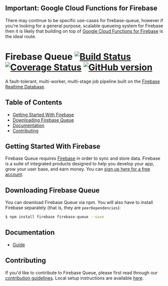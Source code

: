 ## Important: Google Cloud Functions for Firebase

There may continue to be specific use-cases for firebase-queue, however if you're looking for a general purpose, scalable queueing system for Firebase then it is likely that building on top of [Google Cloud Functions for Firebase](https://firebase.google.com/docs/functions/) is the ideal route. 

# Firebase Queue [![Build Status](https://travis-ci.org/firebase/firebase-queue.svg?branch=master)](https://travis-ci.org/firebase/firebase-queue) [![Coverage Status](https://img.shields.io/coveralls/firebase/firebase-queue.svg?branch=master&style=flat)](https://coveralls.io/r/firebase/firebase-queue) [![GitHub version](https://badge.fury.io/gh/firebase%2Ffirebase-queue.svg)](http://badge.fury.io/gh/firebase%2Ffirebase-queue)

A fault-tolerant, multi-worker, multi-stage job pipeline built on the [Firebase Realtime
Database](https://firebase.google.com/docs/database/).

## Table of Contents

 * [Getting Started With Firebase](#getting-started-with-firebase)
 * [Downloading Firebase Queue](#downloading-firebase-queue)
 * [Documentation](#documentation)
 * [Contributing](#contributing)


## Getting Started With Firebase

Firebase Queue requires [Firebase](https://firebase.google.com/) in order to sync and store data.
Firebase is a suite of integrated products designed to help you develop your app, grow your user
base, and earn money. You can [sign up here for a free account](https://console.firebase.google.com/).


## Downloading Firebase Queue

You can download Firebase Queue via npm. You will also have to install Firebase separately (that is,
they are `peerDependencies`):

```bash
$ npm install firebase firebase-queue --save
```


## Documentation

* [Guide](docs/guide.md)


## Contributing

If you'd like to contribute to Firebase Queue, please first read through our [contribution
guidelines](.github/CONTRIBUTING.md). Local setup instructions are available [here](.github/CONTRIBUTING.md#local-setup).
